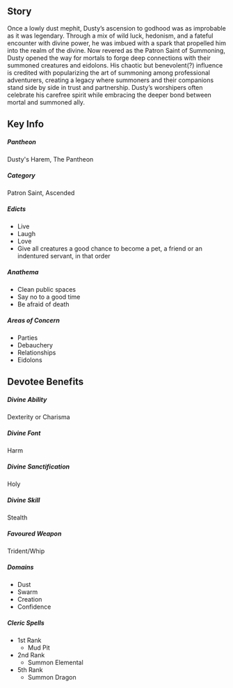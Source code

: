 ## Story
Once a lowly dust mephit, Dusty’s ascension to godhood was as improbable as it was legendary. Through a mix of wild luck, hedonism, and a fateful encounter with divine power, he was imbued with a spark that propelled him into the realm of the divine. Now revered as the Patron Saint of Summoning, Dusty opened the way for mortals to forge deep connections with their summoned creatures and eidolons. His chaotic but benevolent(?) influence is credited with popularizing the art of summoning among professional adventurers, creating a legacy where summoners and their companions stand side by side in trust and partnership. Dusty’s worshipers often celebrate his carefree spirit while embracing the deeper bond between mortal and summoned ally.

## Key Info
##### Pantheon
Dusty's Harem, The Pantheon
##### Category
Patron Saint, Ascended
##### Edicts
- Live
- Laugh
- Love
- Give all creatures a good chance to become a pet, a friend or an indentured servant, in that order
##### Anathema
- Clean public spaces
- Say no to a good time
- Be afraid of death
##### Areas of Concern
- Parties
- Debauchery
- Relationships
- Eidolons

## Devotee Benefits
##### Divine Ability
Dexterity or Charisma
##### Divine Font
Harm
##### Divine Sanctification
Holy
##### Divine Skill
Stealth
##### Favoured Weapon
Trident/Whip
##### Domains
- Dust
- Swarm
- Creation
- Confidence
##### Cleric Spells
- 1st Rank
	- Mud Pit
- 2nd Rank
	- Summon Elemental
- 5th Rank
	- Summon Dragon